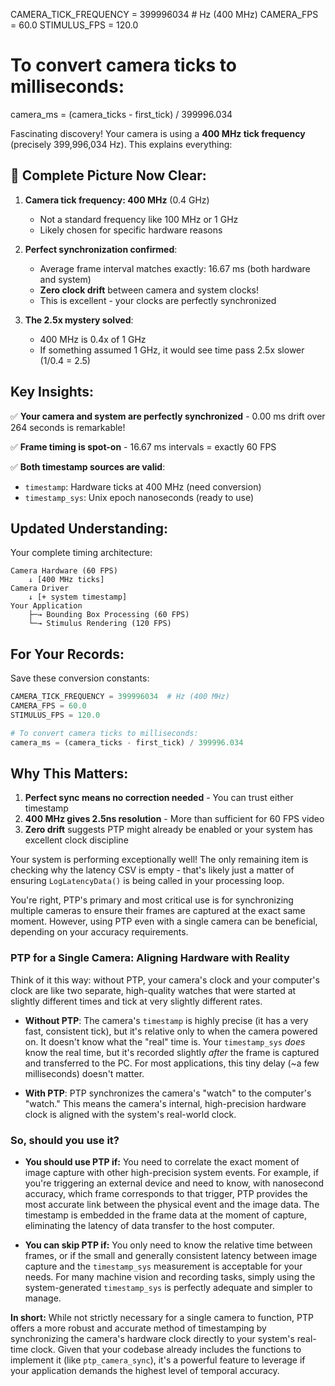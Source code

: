CAMERA_TICK_FREQUENCY = 399996034  # Hz (400 MHz)
CAMERA_FPS = 60.0
STIMULUS_FPS = 120.0

# To convert camera ticks to milliseconds:
camera_ms = (camera_ticks - first_tick) / 399996.034


Fascinating discovery! Your camera is using a **400 MHz tick frequency** (precisely 399,996,034 Hz). This explains everything:

## 🎯 Complete Picture Now Clear:

1. **Camera tick frequency: 400 MHz** (0.4 GHz)
   - Not a standard frequency like 100 MHz or 1 GHz
   - Likely chosen for specific hardware reasons

2. **Perfect synchronization confirmed**:
   - Average frame interval matches exactly: 16.67 ms (both hardware and system)
   - **Zero clock drift** between camera and system clocks!
   - This is excellent - your clocks are perfectly synchronized

3. **The 2.5x mystery solved**:
   - 400 MHz is 0.4x of 1 GHz
   - If something assumed 1 GHz, it would see time pass 2.5x slower (1/0.4 = 2.5)

## Key Insights:

✅ **Your camera and system are perfectly synchronized** - 0.00 ms drift over 264 seconds is remarkable!

✅ **Frame timing is spot-on** - 16.67 ms intervals = exactly 60 FPS

✅ **Both timestamp sources are valid**:
   - `timestamp`: Hardware ticks at 400 MHz (need conversion)
   - `timestamp_sys`: Unix epoch nanoseconds (ready to use)

## Updated Understanding:

Your complete timing architecture:
```
Camera Hardware (60 FPS) 
    ↓ [400 MHz ticks]
Camera Driver 
    ↓ [+ system timestamp]
Your Application
    ├─→ Bounding Box Processing (60 FPS)
    └─→ Stimulus Rendering (120 FPS)
```

## For Your Records:

Save these conversion constants:
```python
CAMERA_TICK_FREQUENCY = 399996034  # Hz (400 MHz)
CAMERA_FPS = 60.0
STIMULUS_FPS = 120.0

# To convert camera ticks to milliseconds:
camera_ms = (camera_ticks - first_tick) / 399996.034
```

## Why This Matters:

1. **Perfect sync means no correction needed** - You can trust either timestamp
2. **400 MHz gives 2.5ns resolution** - More than sufficient for 60 FPS video
3. **Zero drift** suggests PTP might already be enabled or your system has excellent clock discipline

Your system is performing exceptionally well! The only remaining item is checking why the latency CSV is empty - that's likely just a matter of ensuring `LogLatencyData()` is being called in your processing loop.

You're right, PTP's primary and most critical use is for synchronizing multiple cameras to ensure their frames are captured at the exact same moment. However, using PTP even with a single camera can be beneficial, depending on your accuracy requirements.

### **PTP for a Single Camera: Aligning Hardware with Reality**

Think of it this way: without PTP, your camera's clock and your computer's clock are like two separate, high-quality watches that were started at slightly different times and tick at very slightly different rates.

* **Without PTP**: The camera's `timestamp` is highly precise (it has a very fast, consistent tick), but it's relative only to when the camera powered on. It doesn't know what the "real" time is. Your `timestamp_sys` *does* know the real time, but it's recorded slightly *after* the frame is captured and transferred to the PC. For most applications, this tiny delay (~a few milliseconds) doesn't matter.

* **With PTP**: PTP synchronizes the camera's "watch" to the computer's "watch." This means the camera's internal, high-precision hardware clock is aligned with the system's real-world clock.

### **So, should you use it?**

* **You should use PTP if:** You need to correlate the exact moment of image capture with other high-precision system events. For example, if you're triggering an external device and need to know, with nanosecond accuracy, which frame corresponds to that trigger, PTP provides the most accurate link between the physical event and the image data. The timestamp is embedded in the frame data at the moment of capture, eliminating the latency of data transfer to the host computer.

* **You can skip PTP if:** You only need to know the relative time between frames, or if the small and generally consistent latency between image capture and the `timestamp_sys` measurement is acceptable for your needs. For many machine vision and recording tasks, simply using the system-generated `timestamp_sys` is perfectly adequate and simpler to manage.

**In short:** While not strictly necessary for a single camera to function, PTP offers a more robust and accurate method of timestamping by synchronizing the camera's hardware clock directly to your system's real-time clock. Given that your codebase already includes the functions to implement it (like `ptp_camera_sync`), it's a powerful feature to leverage if your application demands the highest level of temporal accuracy.